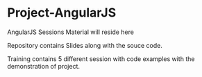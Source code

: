 # Project-AngularJS

AngularJS Sessions Material will reside here

Repository contains Slides along with the souce code.

Training contains 5 different session with code examples with the demonstration of project.
